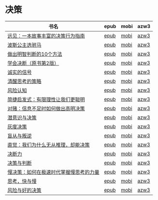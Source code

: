 # 决策

| 书名 | epub | mobi | azw3 |
| --- | --- | --- | --- |
| [远见：一本故事丰富的决策行为指南](http://ct.dalanmei.com/f/31084289-569451435-46b3f4) | [epub](http://ct.dalanmei.com/f/31084289-569451435-46b3f4) | [mobi](http://ct.dalanmei.com/f/31084289-570232980-a2a374) | [azw3](http://ct.dalanmei.com/f/31084289-571418207-0c4de4) |
| [波斯公主选驸马](http://ct.dalanmei.com/f/31084289-571729018-45768b) | [epub](http://ct.dalanmei.com/f/31084289-571729018-45768b) | [mobi](http://ct.dalanmei.com/f/31084289-572085017-62bac9) | [azw3](http://ct.dalanmei.com/f/31084289-572112302-bbadce) |
| [做出明智判断的10个方法](http://ct.dalanmei.com/f/31084289-571714634-d6f8fa) | [epub](http://ct.dalanmei.com/f/31084289-571714634-d6f8fa) | [mobi](http://ct.dalanmei.com/f/31084289-572114024-80e344) | [azw3](http://ct.dalanmei.com/f/31084289-572123207-ae1f7f) |
| [学会决断（原书第2版）](http://ct.dalanmei.com/f/31084289-571713629-7c26cc) | [epub](http://ct.dalanmei.com/f/31084289-571713629-7c26cc) | [mobi](http://ct.dalanmei.com/f/31084289-572114258-19a3db) | [azw3](http://ct.dalanmei.com/f/31084289-572128422-33b22b) |
| [诚实的信号](http://ct.dalanmei.com/f/31084289-571710060-192985) | [epub](http://ct.dalanmei.com/f/31084289-571710060-192985) | [mobi](http://ct.dalanmei.com/f/31084289-572115017-8099ab) | [azw3](http://ct.dalanmei.com/f/31084289-572135736-489a01) |
| [清醒思考的策略](http://ct.dalanmei.com/f/31084289-571658546-40f3a7) | [epub](http://ct.dalanmei.com/f/31084289-571658546-40f3a7) | [mobi](http://ct.dalanmei.com/f/31084289-572116897-57742a) | [azw3](http://ct.dalanmei.com/f/31084289-572178005-f4143c) |
| [风险认知](http://ct.dalanmei.com/f/31084289-571631869-c801b3) | [epub](http://ct.dalanmei.com/f/31084289-571631869-c801b3) | [mobi](http://ct.dalanmei.com/f/31084289-572126726-5bb38d) | [azw3](http://ct.dalanmei.com/f/31084289-572186896-3ec8a8) |
| [简捷启发式：有限理性让我们更聪明](http://ct.dalanmei.com/f/31084289-571532267-fe0e8b) | [epub](http://ct.dalanmei.com/f/31084289-571532267-fe0e8b) | [mobi](http://ct.dalanmei.com/f/31084289-571802059-e0c4a4) | [azw3](http://ct.dalanmei.com/f/31084289-572195102-e882cf) |
| [对赌：信息不足时如何做出高明决策](http://ct.dalanmei.com/f/31084289-571543153-c14a35) | [epub](http://ct.dalanmei.com/f/31084289-571543153-c14a35) | [mobi](http://ct.dalanmei.com/f/31084289-571813140-c08ad0) | [azw3](http://ct.dalanmei.com/f/31084289-572196503-15d3a3) |
| [潜意识与决策](http://ct.dalanmei.com/f/31084289-571544541-7d30e1) | [epub](http://ct.dalanmei.com/f/31084289-571544541-7d30e1) | [mobi](http://ct.dalanmei.com/f/31084289-571814916-10b6d2) | [azw3](http://ct.dalanmei.com/f/31084289-572197525-33124b) |
| [灰度决策](http://ct.dalanmei.com/f/31084289-571559752-626c1b) | [epub](http://ct.dalanmei.com/f/31084289-571559752-626c1b) | [mobi](http://ct.dalanmei.com/f/31084289-571981682-c0429a) | [azw3](http://ct.dalanmei.com/f/31084289-572211876-388e15) |
| [盲从与叛逆](http://ct.dalanmei.com/f/31084289-571615848-ad2eac) | [epub](http://ct.dalanmei.com/f/31084289-571615848-ad2eac) | [mobi](http://ct.dalanmei.com/f/31084289-571732756-03e3d1) | [azw3](http://ct.dalanmei.com/f/31084289-571912648-a11150) |
| [直觉：我们为什么无从推理，却能决策](http://ct.dalanmei.com/f/31084289-571563170-6395c8) | [epub](http://ct.dalanmei.com/f/31084289-571563170-6395c8) | [mobi](http://ct.dalanmei.com/f/31084289-572014432-2fc665) | [azw3](http://ct.dalanmei.com/f/31084289-571842408-8f54cd) |
| [决断力](http://ct.dalanmei.com/f/31084289-571590718-0b53d7) | [epub](http://ct.dalanmei.com/f/31084289-571590718-0b53d7) | [mobi](http://ct.dalanmei.com/f/31084289-571737175-f44f9f) | [azw3](http://ct.dalanmei.com/f/31084289-571862846-f378f1) |
| [决策与判断](http://ct.dalanmei.com/f/31084289-571499627-fad274) | [epub](http://ct.dalanmei.com/f/31084289-571499627-fad274) | [mobi](http://ct.dalanmei.com/f/31084289-571775064-e5e84e) | [azw3](http://ct.dalanmei.com/f/31084289-571873987-d29025) |
| [慢决策：如何在极速时代掌握慢思考的力量](None) | [epub](None) | [mobi](None) | [azw3](None) |
| [思考，快与慢](http://ct.dalanmei.com/f/31084289-571453103-7fda43) | [epub](http://ct.dalanmei.com/f/31084289-571453103-7fda43) | [mobi](http://ct.dalanmei.com/f/31084289-571786813-ba74e0) | [azw3](http://ct.dalanmei.com/f/31084289-571885968-6b3dfb) |
| [风险与好的决策](http://ct.dalanmei.com/f/31084289-571454052-10f533) | [epub](http://ct.dalanmei.com/f/31084289-571454052-10f533) | [mobi](http://ct.dalanmei.com/f/31084289-571787503-bb6f15) | [azw3](http://ct.dalanmei.com/f/31084289-571887532-e80ee1) |
